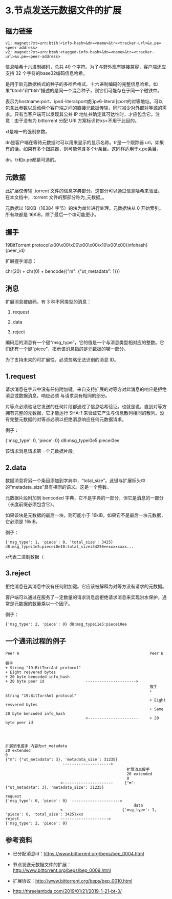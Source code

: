 # 3.节点发送元数据文件的扩展


## 磁力链接
```
v1: magnet:?xt=urn:btih:<info-hash>&dn=<name>&tr=<tracker-url>&x.pe=<peer-address> 
v2: magnet:?xt=urn:btmh:<tagged-info-hash>&dn=<name>&tr=<tracker-url>&x.pe=<peer-address>
```
<info-hash>信息哈希十六进制编码，总共 40 个字符。为了与野外现有链接兼容，客户端还应支持 32 个字符的base32编码信息哈希。

<tagged-info-hash>是用于新元数据格式的种子的多哈希格式、十六进制编码的完整信息哈希。如果“btmh”和“btih”描述的是同一个混合种子，则它们可能存在于同一个磁铁中。

<peer-address>表示为hostname:port、ipv4-literal:port或[ipv6-literal]:port的对等地址。可以包含此参数以启动两个客户端之间的直接元数据传输，同时减少对外部对等源的需求。只有当客户端可以发现其公共 IP 地址并确定其可达性时，才应包含它。注意：由于没有为 bittorrent 分配 URI 方案标识符xs=不用于此目的。

xt是唯一的强制参数。

dn是客户端在等待元数据时可以用来显示的显示名称。tr是一个跟踪器 url，如果有的话。如果有多个跟踪器，则可能包含多个tr条目。这同样适用于x.pe条目。

dn、tr和x.pe都是可选的。

## 元数据

此扩展仅传输 .torrent 文件的信息字典部分。这部分可以通过信息哈希来验证。在本文档中，.torrent 文件的那部分称为_元数据_。

元数据以 16KiB（16384 字节）的块为单位进行处理。元数据块从 0 开始索引。所有块都是 16KiB，除了最后一个块可能更小。

## 握手

19BitTorrent protocol\x00\x00\x00\x00\x00\x10\x00\x00{infohash}{peer_id}

扩展握手消息：

chr(20) + chr(0) + bencode({"m": {"ut_metadata": 1}})

## 消息

扩展消息被编码。有 3 种不同类型的消息：

1.  request

2.  data

3.  reject

编码后的消息有一个键“msg_type”，它的值是一个与消息类型相对应的整数。它们还有一个键“piece”，指示该消息指的是元数据的哪一部分。

为了支持未来的可扩展性，必须忽略无法识别的消息 ID。

## 1.request

请求消息在字典中没有任何附加键。来自支持扩展的对等方对此消息的响应是拒绝消息或数据消息。响应必须 与请求具有相同的部分。

对等点必须验证它发送的任何片段都通过了信息哈希验证。也就是说，直到对等方拥有完整的元数据，它才能运行 SHA-1 来验证它产生与信息散列相同的散列。没有完整元数据的对等点必须以拒绝消息响应任何元数据请求。

例子：

{'msg_type': 0, 'piece': 0} d8:msg_typei0e5:piecei0ee

该请求消息请求第一个元数据片段。

## 2.data

数据消息将另一个条目添加到字典中，“total_size”。此键与扩展标头中的“metadata_size”具有相同的语义。这是一个整数。

元数据片段附加到 bencoded 字典，它不是字典的一部分，但它是消息的一部分（长度前缀必须包含它）。

如果该块是元数据的最后一块，则可能小于 16kiB。如果它不是最后一块元数据，它必须是 16kiB。

例子：
```
{'msg_type': 1, 'piece': 0, 'total_size': 3425} d8:msg_typei1e5:piecei0e10:total_sizei34256eexxxxxxxx...
```
x代表二进制数据（

## 3.reject

拒绝消息在其消息中没有任何附加键。它应该被解释为对等方没有请求的元数据。

客户端可以通过在服务了一定数量的请求消息后拒绝请求消息来实现洪水保护。通常是元数据的数量乘以一个因子。

例子：
```
{'msg_type': 2, 'piece': 0} d8:msg_typei1e5:piecei0ee
```

## 一个通讯过程的例子
```
Peer A                                                         Peer B

握手
+ String "19:BitTorrAnt protocol"
+ Eight resvered bytes
+ 20 byte bencoded info_hash
+ 20 byte peer id                  ---------------------->
                                                               握手
                                                               + String "19:BitTorrAnt protocol"
                                                               + Eight resvered bytes
                                                               + Same 20 byte bencoded info_hash
                                   <----------------------     + 20 byte peer id

                                   


扩展消息握手 内容为ut_metadata
20 extended
0
{"m": {"ut_metadata": 3}, 'metadata_size': 31235}
                         --------------------->     
                                                     扩展消息握手
                                                     20 extended
                                                     0  
                        <----------------------     {"m": {"ut_metadata": 3}, 'metadata_size': 31235}
                        
request
{'msg_type': 0, 'piece': 0}  --------------------->  
                                                        data
                        <----------------------    {'msg_type': 1, 'piece': 0, 'total_size': 3425}xxx
reject                  ---------------------> 
{'msg_type': 2, 'piece': 0}
```
## 参考资料

*   已分配消息id：https://www.bittorrent.org/beps/bep_0004.html

*   节点发送元数据文件的扩展：http://www.bittorrent.org/beps/bep_0009.html

*   扩展协议：http://www.bittorrent.org/beps/bep_0010.html

*   http://threelambda.com/2019/01/21/2019-1-21-bt-3/
